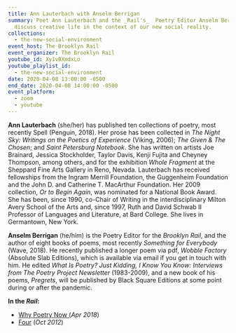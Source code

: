 ```yaml
---
title: Ann Lauterbach with Anselm Berrigan
summary: Poet Ann Lauterbach and the _Rail's_  Poetry Editor Anselm Berrigan
  discuss creative life in the context of our new social reality.
collections:
  - the-new-social-environment
event_host: The Brooklyn Rail
event_organizer: The Brooklyn Rail
youtube_id: Xy1vBXmdxLo
youtube_playlist_id:
  - the-new-social-environment
date: 2020-04-08 13:00:00 -0500
end_date: 2020-04-08 14:00:00 -0500
event_platform:
  - zoom
  - youtube
---
```


**Ann Lauterbach**  (she/her) has published ten collections of poetry, most recently Spell (Penguin, 2018). Her prose has been collected in *The Night Sky: Writings on the Poetics of Experience* (Viking, 2006); *The Given & The Chosen*; and *Saint Petersburg Notebook*. She has written on artists Joe Brainard, Jessica Stockholder, Taylor Davis, Kenji Fujita and Cheyney Thompson, among others, and for the exhibition *Whole Fragment* at the Sheppard Fine Arts Gallery in Reno, Nevada. Lauterbach has received fellowships from the Ingram Merrill Foundation, the Guggenheim Foundation and the John D. and Catherine T. MacArthur Foundation. Her 2009 collection, *Or to Begin Again*, was nominated for a National Book Award. She has been, since 1990, co-Chair of Writing in the interdisciplinary Milton Avery School of the Arts and, since 1997, Ruth and David Schwab II Professor of Languages and Literature, at Bard College. She lives in Germantown, New York.

**Anselm Berrigan** (he/him) is the Poetry Editor for the _Brooklyn Rail_, and the author of eight books of poems, most recently *Something for Everybody* (Wave, 2018). He recently published a longer poem via pdf, *Wobble Factory* (Absolute Slab Editions), which is available via email if you get in touch with him. He edited *What Is Poetry? Just Kidding, I Know You Know: Interviews from The Poetry Project Newsletter* (1983-2009), and a new book of his poems, *Pregrets*, will be published by Black Square Editions at some point during or after the pandemic.

**In the _Rail_:**

-   [Why Poetry Now (](https://brooklynrail.org/2018/04/editorsmessage/Why-Poetry-Now-April2018)_Apr 2018_)
-   [Four](https://brooklynrail.org/2012/10/poetry/four-lauterbach-oct2012)  (_Oct 2012_)
